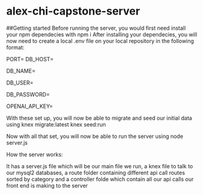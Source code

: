 # alex-chi-capstone-server
##Getting started
Before running the server, you would first need install your npm dependecies with npm i
After installing your dependecies, you will now need to create a local .env file on your local repository in the following format:

PORT=<portNumber>
DB_HOST=<DB Hosting ip>

DB_NAME=<DB name>

DB_USER=<MySQL2 username>

DB_PASSWORD=<MYSQL2 password>

OPENAI_API_KEY=<OpenAI API KEY>

With these set up, you will now be able to migrate and seed our initial data using
knex migrate:latest
knex seed:run

Now with all that set, you will now be able to run the server using node server.js

How the server works:

It has a server.js file which will be our main file we run, a knex file to talk to our mysql2 databases, a route folder containing different api call routes sorted by category and a controller folde
which contain all our api calls our front end is making to the server
